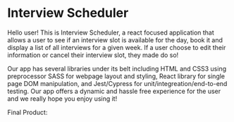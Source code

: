 # Interview Scheduler

Hello user! This is Interview Scheduler, a react focused application that allows a user to see if an interview slot is available for the day, book it and display a list of all interviews for a given week. If a user choose to edit their information or cancel their interview slot, they made do so!

 Our app has several libraries under its belt including HTML and CSS3 using preprocessor SASS for webpage layout and styling, React library for single page DOM manipulation, and Jest/Cypress for unit/integreation/end-to-end testing. Our app offers a dynamic and hassle free experience for the user and we really hope you enjoy using it!

 Final Product: 
 